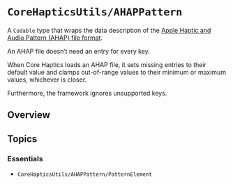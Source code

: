 # ``CoreHapticsUtils/AHAPPattern``

A `Codable` type that wraps the data description of the
[Apple Haptic and Audio Pattern (AHAP) file format](https://developer.apple.com/documentation/corehaptics/representing_haptic_patterns_in_ahap_files).


An AHAP file doesn’t need an entry for every key.

When Core Haptics loads an AHAP file, it sets missing
entries to their default value and clamps out-of-range values to
their minimum or maximum values, whichever is closer.

Furthermore, the framework ignores unsupported keys.


## Overview


## Topics

### Essentials

- ``CoreHapticsUtils/AHAPPattern/PatternElement``
